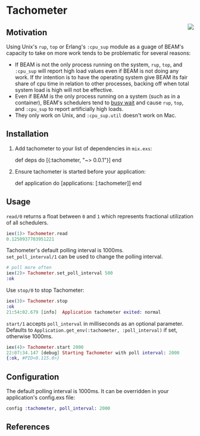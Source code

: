 # Tachometer
<img align="right" src="http://i.imgur.com/HzxXvu9.png">

## Motivation

Using Unix's `rup`, `top` or Erlang's `:cpu_sup` module as a guage of BEAM's capacity
to take on more work tends to be problematic for several reasons:

* If BEAM is not the only process running on the system, `rup`, `top`, and `:cpu_sup` will report high load values even if BEAM is not doing any work.  If thr intention is to have the operating system give BEAM its fair share of cpu time in relation to other processes, backing off when total system load is high will not be effective.
* Even if BEAM is the only process running on a system (such as in a container), BEAM's schedulers tend to [busy wait][1] and cause `rup`, `top`, and `:cpu_sup` to report artificially high loads.
* They only work on Unix, and `:cpu_sup.util` doesn't work on Mac.

## Installation
  1. Add tachometer to your list of dependencies in `mix.exs`:

        def deps do
          [{:tachometer, "~> 0.0.1"}]
        end

  2. Ensure tachometer is started before your application:

        def application do
          [applications: [:tachometer]]
        end

## Usage

`read/0` returns a float between `0` and `1` which represents fractional utilization of all schedulers.
```elixir
iex(1)> Tachometer.read
0.1250937703951221
```

Tachometer's default polling interval is 1000ms.  
`set_poll_interval/1` can be used to change the polling interval.
```elixir
# poll more often
iex(2)> Tachometer.set_poll_interval 500
:ok
```

Use `stop/0` to stop Tachometer:
```elixir
iex(3)> Tachometer.stop                  
:ok
21:54:02.679 [info]  Application tachometer exited: normal
```

`start/1` accepts `poll_interval` in milliseconds as an optional parameter.  
Defaults to `Application.get_env(:tachometer, :poll_interval)` if set, otherwise 1000ms.

```elixir
iex(4)> Tachometer.start 2000
22:07:34.147 [debug] Starting Tachometer with poll interval: 2000
{:ok, #PID<0.115.0>}
```

## Configuration

The default polling interval is 1000ms.  It can be overridden in your application's config.exs file:

```elixir
config :tachometer, poll_interval: 2000
```

## References
[1]: http://dieswaytoofast.blogspot.com/2012/09/cpu-utilization-in-erlang-r15b02.html
